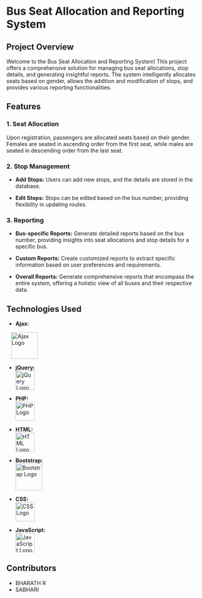 # Bus Seat Allocation and Reporting System

## Project Overview

Welcome to the Bus Seat Allocation and Reporting System! This project offers a comprehensive solution for managing bus seat allocations, stop details, and generating insightful reports. The system intelligently allocates seats based on gender, allows the addition and modification of stops, and provides various reporting functionalities.

## Features

### 1. Seat Allocation

Upon registration, passengers are allocated seats based on their gender. Females are seated in ascending order from the first seat, while males are seated in descending order from the last seat.

### 2. Stop Management

- **Add Stops:** Users can add new stops, and the details are stored in the database.
  
- **Edit Stops:** Stops can be edited based on the bus number, providing flexibility in updating routes.

### 3. Reporting

- **Bus-specific Reports:** Generate detailed reports based on the bus number, providing insights into seat allocations and stop details for a specific bus.

- **Custom Reports:** Create customized reports to extract specific information based on user preferences and requirements.

- **Overall Reports:** Generate comprehensive reports that encompass the entire system, offering a holistic view of all buses and their respective data.

## Technologies Used


 - **Ajax:**
  <div style="display: flex; align-items: center;">
    &nbsp;&nbsp;&nbsp; <!-- Adjust the number of spaces based on your preference -->
    <img src="https://www.pngkit.com/png/detail/378-3783642_using-ajax-technology-in-web-applications-proves-to.png" alt="Ajax Logo" width="70">
  </div>


- **jQuery:**
  <br>
  <img src="https://img.icons8.com/ios/452/jquery.png" alt="jQuery Logo" width="50">

- **PHP:**
  <br>
  <img src="https://www.php.net/images/logos/new-php-logo.svg" alt="PHP Logo" width="50">

- **HTML:**
  <br>
  <img src="https://www.w3.org/html/logo/badge/html5-badge-h-css3-semantics.png" alt="HTML Logo" width="50">

- **Bootstrap:**
  <br>
  <img src="https://getbootstrap.com/docs/5.0/assets/img/bootstrap-icons.png" alt="Bootstrap Logo" width="70">

- **CSS:**
  <br>
  <img src="https://cdn.iconscout.com/icon/free/png-512/css-131-722685.png" alt="CSS Logo" width="50">

- **JavaScript:**
  <br>
  <img src="https://img.icons8.com/color/452/javascript.png" alt="JavaScript Logo" width="50">

## Contributors

- BHARATH R 
- SABHARI 
